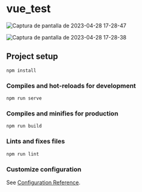 # vue_test
![Captura de pantalla de 2023-04-28 17-28-47](https://user-images.githubusercontent.com/7507189/235257376-da847379-ce5f-4c8d-9af4-c1dccea95e0f.png)

![Captura de pantalla de 2023-04-28 17-28-38](https://user-images.githubusercontent.com/7507189/235257443-b64d33e7-b228-470d-b934-6d1742a373d7.png)


## Project setup
```
npm install
```

### Compiles and hot-reloads for development
```
npm run serve
```

### Compiles and minifies for production
```
npm run build
```

### Lints and fixes files
```
npm run lint
```

### Customize configuration
See [Configuration Reference](https://cli.vuejs.org/config/).
